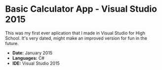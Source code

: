 # Basic Calculator App - Visual Studio 2015
This was my first ever aplication that I made in Visual Studio for High School. It's very dated, might make an improved version for fun in the future.

<ul>
  <li><b>Date:</b> January 2015</li>
  <li><b>Languages:</b> C#</li>
  <li><b>IDE:</b> Visual Studio 2015</li>
</ul>
